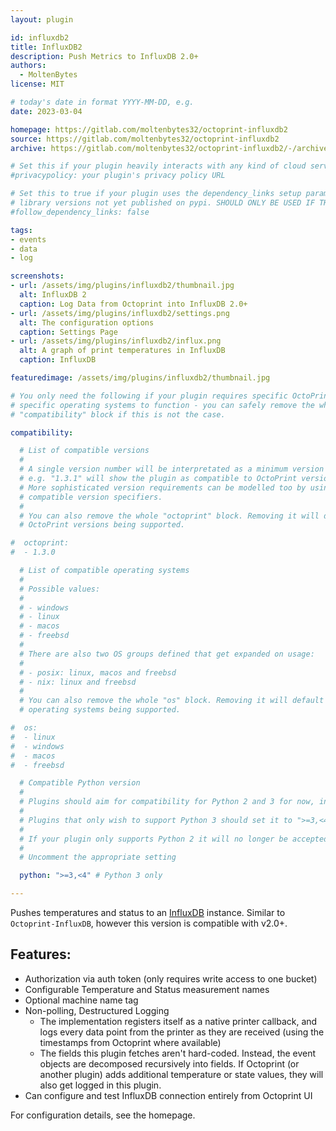 ```yaml
---
layout: plugin

id: influxdb2
title: InfluxDB2
description: Push Metrics to InfluxDB 2.0+
authors:
  - MoltenBytes
license: MIT

# today's date in format YYYY-MM-DD, e.g.
date: 2023-03-04

homepage: https://gitlab.com/moltenbytes32/octoprint-influxdb2
source: https://gitlab.com/moltenbytes32/octoprint-influxdb2
archive: https://gitlab.com/moltenbytes32/octoprint-influxdb2/-/archive/master/octoprint-influxdb2-master.zip

# Set this if your plugin heavily interacts with any kind of cloud services.
#privacypolicy: your plugin's privacy policy URL

# Set this to true if your plugin uses the dependency_links setup parameter to include
# library versions not yet published on pypi. SHOULD ONLY BE USED IF THERE IS NO OTHER OPTION!
#follow_dependency_links: false

tags:
- events
- data
- log

screenshots:
- url: /assets/img/plugins/influxdb2/thumbnail.jpg
  alt: InfluxDB 2
  caption: Log Data from Octoprint into InfluxDB 2.0+
- url: /assets/img/plugins/influxdb2/settings.png
  alt: The configuration options
  caption: Settings Page
- url: /assets/img/plugins/influxdb2/influx.png
  alt: A graph of print temperatures in InfluxDB
  caption: InfluxDB

featuredimage: /assets/img/plugins/influxdb2/thumbnail.jpg

# You only need the following if your plugin requires specific OctoPrint versions or
# specific operating systems to function - you can safely remove the whole
# "compatibility" block if this is not the case.

compatibility:

  # List of compatible versions
  #
  # A single version number will be interpretated as a minimum version requirement,
  # e.g. "1.3.1" will show the plugin as compatible to OctoPrint versions 1.3.1 and up.
  # More sophisticated version requirements can be modelled too by using PEP440
  # compatible version specifiers.
  #
  # You can also remove the whole "octoprint" block. Removing it will default to all
  # OctoPrint versions being supported.

#  octoprint:
#  - 1.3.0

  # List of compatible operating systems
  #
  # Possible values:
  #
  # - windows
  # - linux
  # - macos
  # - freebsd
  #
  # There are also two OS groups defined that get expanded on usage:
  #
  # - posix: linux, macos and freebsd
  # - nix: linux and freebsd
  #
  # You can also remove the whole "os" block. Removing it will default to all
  # operating systems being supported.

#  os:
#  - linux
#  - windows
#  - macos
#  - freebsd

  # Compatible Python version
  #
  # Plugins should aim for compatibility for Python 2 and 3 for now, in which case the value should be ">=2.7,<4".
  #
  # Plugins that only wish to support Python 3 should set it to ">=3,<4".
  #
  # If your plugin only supports Python 2 it will no longer be accepted on the plugin repository.
  #
  # Uncomment the appropriate setting

  python: ">=3,<4" # Python 3 only

---
```


Pushes temperatures and status to an [InfluxDB](https://www.influxdata.com) instance. Similar to `Octoprint-InfluxDB`, however this version is compatible with v2.0+.

## Features:
- Authorization via auth token (only requires write access to one bucket)
- Configurable Temperature and Status measurement names
- Optional machine name tag
- Non-polling, Destructured Logging
  + The implementation registers itself as a native printer callback, and logs every data point from the printer as they are received (using the timestamps from Octoprint where available)
  + The fields this plugin fetches aren't hard-coded. Instead, the event objects are decomposed recursively into fields. If Octoprint (or another plugin) adds additional temperature or state values, they will also get logged in this plugin.
- Can configure and test InfluxDB connection entirely from Octoprint UI

For configuration details, see the homepage. 

